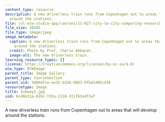 ```yaml
---
content_type: resource
description: A new driverless train runs from Copenhagen out to areas that will develop
  around the stations.
file: /ol-ocw-studio-app/courses/11-027-city-to-city-comparing-researching-and-writing-about-cities-spring-2006/6c40e11a819cfd2a1110311763a4f1af_Subway1.jpg
file_size: 26165
file_type: image/jpeg
image_metadata:
  caption: A new driverless train runs from Copenhagen out to areas that will develop
    around the stations.
  credit: Photo by Prof. Cherie Abbanat.
  image-alt: The new driverless train.
learning_resource_types: []
license: https://creativecommons.org/licenses/by-nc-sa/4.0/
ocw_type: OCWImage
parent_title: Image Gallery
parent_type: CourseSection
parent_uid: 3d86dfce-ea32-b32b-d063-9fb41405cd30
resourcetype: Image
title: Subway1.jpg
uid: 6c40e11a-819c-fd2a-1110-311763a4f1af
---
```

A new driverless train runs from Copenhagen out to areas that will develop around the stations.